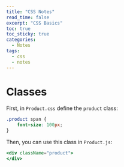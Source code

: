 ```yaml
---
title: "CSS Notes"
read_time: false
excerpt: "CSS Basics"
toc: true
toc_sticky: true
categories:
  - Notes
tags:
  - css
  - notes
---
```


# Classes 

First, in `Product.css` define the `product` class:
```css
.product span {
    font-size: 100px;
}
```

Then, you can use this class in `Product.js`:
```jsx
<div className="product">
</div>
```

